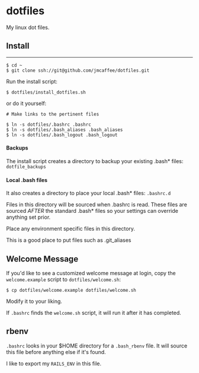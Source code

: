 # dotfiles

My linux dot files.

## Install
- - -

	$ cd ~
	$ git clone ssh://git@github.com/jmcaffee/dotfiles.git

Run the install script:

	$ dotfiles/install_dotfiles.sh

or do it yourself:

	# Make links to the pertinent files

	$ ln -s dotfiles/.bashrc .bashrc
	$ ln -s dotfiles/.bash_aliases .bash_aliases
	$ ln -s dotfiles/.bash_logout .bash_logout

#### Backups

The install script creates a directory to backup your existing .bash*
files: `dotfile_backups`

#### Local .bash files

It also creates a directory to place your local .bash* files: `.bashrc.d`

Files in this directory will be sourced when .bashrc is read.
These files are sourced _AFTER_ the standard .bash* files so
your settings can override anything set prior.

Place any environment specific files in this directory.

This is a good place to put files such as .git_aliases

## Welcome Message

If you'd like to see a customized welcome message at login,
copy the `welcome.example` script to `dotfiles/welcome.sh`:

	$ cp dotfiles/welcome.example dotfiles/welcome.sh

Modify it to your liking.

If `.bashrc` finds the `welcome.sh` script, it will run it after it
has completed.

## rbenv

`.bashrc` looks in your $HOME directory for a `.bash_rbenv` file.
It will source this file before anything else if it's found.

I like to export my `RAILS_ENV` in this file.
